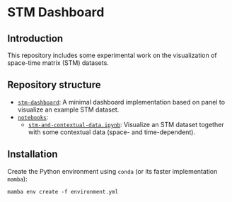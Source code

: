 # STM Dashboard

## Introduction

This repository includes some experimental work on the visualization of space-time matrix (STM) datasets.

## Repository structure

* [`stm-dashboard`](./stm-dashboard): A minimal dashboard implementation based on panel to visualize an example STM 
  dataset.
* [`notebooks`](./notebooks):
  * [`stm-and-contextual-data.ipynb`](./notebooks/stm-and-contextual-data.ipynb): Visualize an STM dataset together with 
    some contextual data (space- and time-dependent). 

## Installation

Create the Python environment using `conda` (or its faster implementation `mamba`):

```shell
mamba env create -f environment.yml
```


